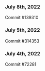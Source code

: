 ### July 8th, 2022

Commit #139310

### July 5th, 2022

Commit #314353


### July 4th, 2022

Commit #72281
